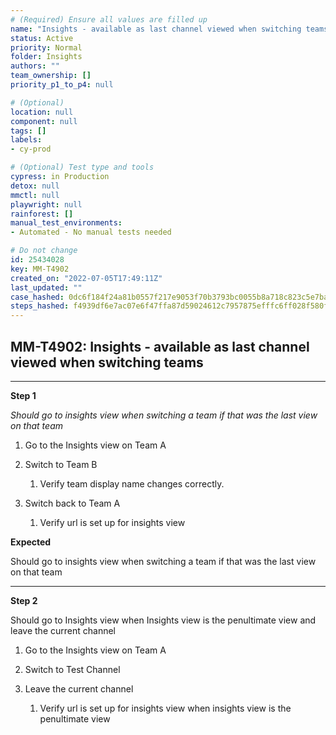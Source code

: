 ```yaml
---
# (Required) Ensure all values are filled up
name: "Insights - available as last channel viewed when switching teams"
status: Active
priority: Normal
folder: Insights
authors: ""
team_ownership: []
priority_p1_to_p4: null

# (Optional)
location: null
component: null
tags: []
labels: 
- cy-prod

# (Optional) Test type and tools
cypress: in Production
detox: null
mmctl: null
playwright: null
rainforest: []
manual_test_environments: 
- Automated - No manual tests needed

# Do not change
id: 25434028
key: MM-T4902
created_on: "2022-07-05T17:49:11Z"
last_updated: ""
case_hashed: 0dc6f184f24a81b0557f217e9053f70b3793bc0055b8a718c823c5e7ba1d7551bcdd60c071ecef07303f4428e6111523
steps_hashed: f4939df6e7ac07e6f47ffa87d59024612c7957875efffc6ff028f580f3b36b5f09692f9cc3f8fe1495433a0f28c96401
---
```


<!-- (Auto-generated) Based on frontmatter's "key" and "name" -->

## MM-T4902: Insights - available as last channel viewed when switching teams

---

**Step 1**

_Should go to insights view when switching a team if that was the last view on that team_

1. Go to the Insights view on Team A

2. Switch to Team B

   1. Verify team display name changes correctly.

3. Switch back to Team A

   1. Verify url is set up for insights view

**Expected**

Should go to insights view when switching a team if that was the last view on that team

---

**Step 2**

Should go to Insights view when Insights view is the penultimate view and leave the current channel

1. Go to the Insights view on Team A

2. Switch to Test Channel

3. Leave the current channel

   1. Verify url is set up for insights view when insights view is the penultimate view
